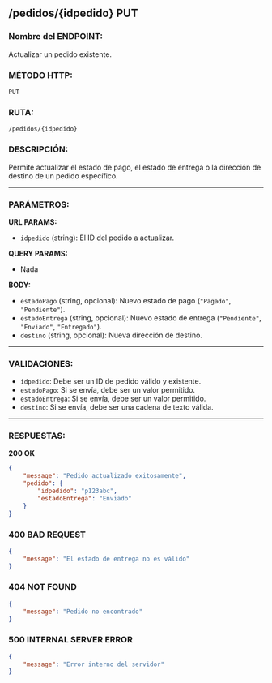 ## /pedidos/{idpedido} PUT

### Nombre del ENDPOINT:
Actualizar un pedido existente.

### MÉTODO HTTP:
`PUT`
### RUTA:
`/pedidos/{idpedido}`

### DESCRIPCIÓN:
Permite actualizar el estado de pago, el estado de entrega o la dirección de destino de un pedido específico.

---

### PARÁMETROS:

**URL PARAMS:**
- `idpedido` (string): El ID del pedido a actualizar.

**QUERY PARAMS:**
- Nada

**BODY:**
- `estadoPago` (string, opcional): Nuevo estado de pago (`"Pagado"`, `"Pendiente"`).
- `estadoEntrega` (string, opcional): Nuevo estado de entrega (`"Pendiente"`, `"Enviado"`, `"Entregado"`).
- `destino` (string, opcional): Nueva dirección de destino.

---

### VALIDACIONES:
- `idpedido`: Debe ser un ID de pedido válido y existente.  
- `estadoPago`: Si se envía, debe ser un valor permitido.  
- `estadoEntrega`: Si se envía, debe ser un valor permitido.  
- `destino`: Si se envía, debe ser una cadena de texto válida.  

---

### RESPUESTAS:

**200 OK**  
```json
{
    "message": "Pedido actualizado exitosamente",
    "pedido": {
        "idpedido": "p123abc",
        "estadoEntrega": "Enviado"
    }
}
```
### 400 BAD REQUEST
```json
{
    "message": "El estado de entrega no es válido"
}
```

### 404 NOT FOUND
```json
{
    "message": "Pedido no encontrado"
}
```

### 500 INTERNAL SERVER ERROR
```json
{
    "message": "Error interno del servidor"
}
```